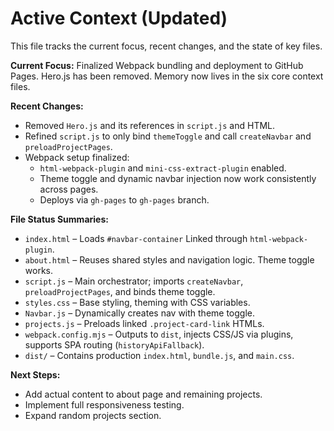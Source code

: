 # Active Context (Updated)

This file tracks the current focus, recent changes, and the state of key files.

**Current Focus:** Finalized Webpack bundling and deployment to GitHub Pages. Hero.js has been removed. Memory now lives in the six core context files.

**Recent Changes:**
- Removed `Hero.js` and its references in `script.js` and HTML.
- Refined `script.js` to only bind `themeToggle` and call `createNavbar` and `preloadProjectPages`.
- Webpack setup finalized:
  - `html-webpack-plugin` and `mini-css-extract-plugin` enabled.
  - Theme toggle and dynamic navbar injection now work consistently across pages.
  - Deploys via `gh-pages` to `gh-pages` branch.

**File Status Summaries:**

* `index.html` – Loads `#navbar-container` Linked through `html-webpack-plugin`.
* `about.html` – Reuses shared styles and navigation logic. Theme toggle works.
* `script.js` – Main orchestrator; imports `createNavbar`, `preloadProjectPages`, and binds theme toggle.
* `styles.css` – Base styling, theming with CSS variables.
* `Navbar.js` – Dynamically creates nav with theme toggle.
* `projects.js` – Preloads linked `.project-card-link` HTMLs.
* `webpack.config.mjs` – Outputs to `dist`, injects CSS/JS via plugins, supports SPA routing (`historyApiFallback`).
* `dist/` – Contains production `index.html`, `bundle.js`, and `main.css`.

**Next Steps:**
- Add actual content to about page and remaining projects.
- Implement full responsiveness testing.
- Expand random projects section.
